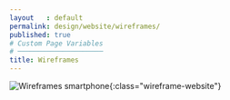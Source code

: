```yaml
---
layout   : default
permalink: design/website/wireframes/
published: true
# Custom Page Variables
# ─────────────────────
title: Wireframes
---
```

![Wireframes smartphone](/1718-nmd3-project-decramer-denhaeze/images/website_wireframes.jpg){:class="wireframe-website"}